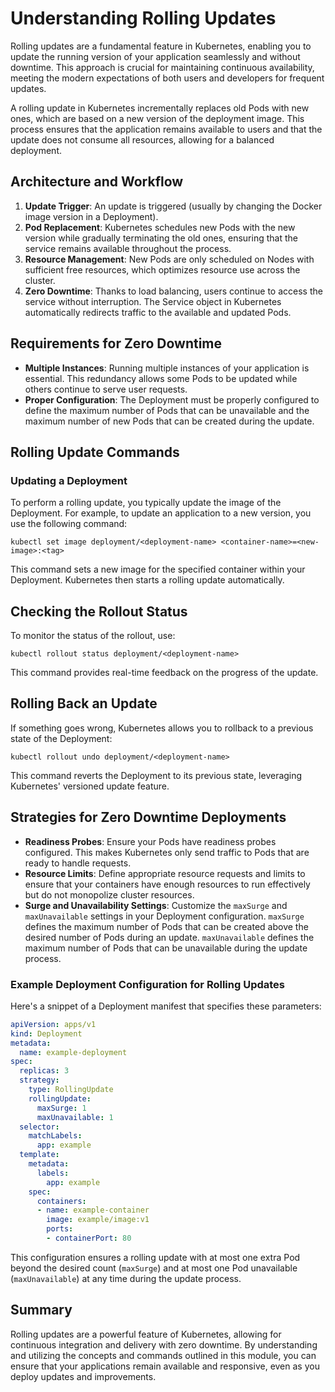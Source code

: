 # Understanding Rolling Updates

Rolling updates are a fundamental feature in Kubernetes, enabling you to update the running version of your application seamlessly and without downtime. This approach is crucial for maintaining continuous availability, meeting the modern expectations of both users and developers for frequent updates.

A rolling update in Kubernetes incrementally replaces old Pods with new ones, which are based on a new version of the deployment image. This process ensures that the application remains available to users and that the update does not consume all resources, allowing for a balanced deployment.

## Architecture and Workflow

1. **Update Trigger**: An update is triggered (usually by changing the Docker image version in a Deployment).
2. **Pod Replacement**: Kubernetes schedules new Pods with the new version while gradually terminating the old ones, ensuring that the service remains available throughout the process.
3. **Resource Management**: New Pods are only scheduled on Nodes with sufficient free resources, which optimizes resource use across the cluster.
4. **Zero Downtime**: Thanks to load balancing, users continue to access the service without interruption. The Service object in Kubernetes automatically redirects traffic to the available and updated Pods.

## Requirements for Zero Downtime

- **Multiple Instances**: Running multiple instances of your application is essential. This redundancy allows some Pods to be updated while others continue to serve user requests.
- **Proper Configuration**: The Deployment must be properly configured to define the maximum number of Pods that can be unavailable and the maximum number of new Pods that can be created during the update.

## Rolling Update Commands

### Updating a Deployment

To perform a rolling update, you typically update the image of the Deployment. For example, to update an application to a new version, you use the following command:

```shell
kubectl set image deployment/<deployment-name> <container-name>=<new-image>:<tag>
```

This command sets a new image for the specified container within your Deployment. Kubernetes then starts a rolling update automatically.

## Checking the Rollout Status

To monitor the status of the rollout, use:

```shell
kubectl rollout status deployment/<deployment-name>
```

This command provides real-time feedback on the progress of the update.

## Rolling Back an Update

If something goes wrong, Kubernetes allows you to rollback to a previous state of the Deployment:

```shell
kubectl rollout undo deployment/<deployment-name>
```

This command reverts the Deployment to its previous state, leveraging Kubernetes' versioned update feature.

## Strategies for Zero Downtime Deployments

- **Readiness Probes**: Ensure your Pods have readiness probes configured. This makes Kubernetes only send traffic to Pods that are ready to handle requests.
- **Resource Limits**: Define appropriate resource requests and limits to ensure that your containers have enough resources to run effectively but do not monopolize cluster resources.
- **Surge and Unavailability Settings**: Customize the `maxSurge` and `maxUnavailable` settings in your Deployment configuration. `maxSurge` defines the maximum number of Pods that can be created above the desired number of Pods during an update. `maxUnavailable` defines the maximum number of Pods that can be unavailable during the update process.

### Example Deployment Configuration for Rolling Updates

Here's a snippet of a Deployment manifest that specifies these parameters:

```yaml
apiVersion: apps/v1
kind: Deployment
metadata:
  name: example-deployment
spec:
  replicas: 3
  strategy:
    type: RollingUpdate
    rollingUpdate:
      maxSurge: 1
      maxUnavailable: 1
  selector:
    matchLabels:
      app: example
  template:
    metadata:
      labels:
        app: example
    spec:
      containers:
      - name: example-container
        image: example/image:v1
        ports:
        - containerPort: 80
```

This configuration ensures a rolling update with at most one extra Pod beyond the desired count (`maxSurge`) and at most one Pod unavailable (`maxUnavailable`) at any time during the update process.

## Summary

Rolling updates are a powerful feature of Kubernetes, allowing for continuous integration and delivery with zero downtime. By understanding and utilizing the concepts and commands outlined in this module, you can ensure that your applications remain available and responsive, even as you deploy updates and improvements.